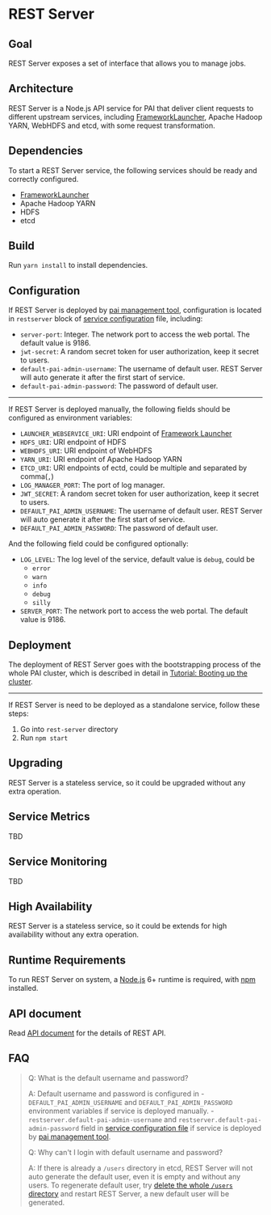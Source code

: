 <!--
  Copyright (c) Microsoft Corporation
  All rights reserved.

  MIT License

  Permission is hereby granted, free of charge, to any person obtaining a copy of this software and associated
  documentation files (the "Software"), to deal in the Software without restriction, including without limitation
  the rights to use, copy, modify, merge, publish, distribute, sublicense, and/or sell copies of the Software, and
  to permit persons to whom the Software is furnished to do so, subject to the following conditions:
  The above copyright notice and this permission notice shall be included in all copies or substantial portions of the Software.

  THE SOFTWARE IS PROVIDED *AS IS*, WITHOUT WARRANTY OF ANY KIND, EXPRESS OR IMPLIED, INCLUDING
  BUT NOT LIMITED TO THE WARRANTIES OF MERCHANTABILITY, FITNESS FOR A PARTICULAR PURPOSE AND
  NONINFRINGEMENT. IN NO EVENT SHALL THE AUTHORS OR COPYRIGHT HOLDERS BE LIABLE FOR ANY CLAIM,
  DAMAGES OR OTHER LIABILITY, WHETHER IN AN ACTION OF CONTRACT, TORT OR OTHERWISE, ARISING FROM,
  OUT OF OR IN CONNECTION WITH THE SOFTWARE OR THE USE OR OTHER DEALINGS IN THE SOFTWARE.
-->

# REST Server

## Goal

REST Server exposes a set of interface that allows you to manage jobs.

## Architecture

REST Server is a Node.js API service for PAI that deliver client requests to different upstream services, including [FrameworkLauncher](../frameworklauncher/README.md), Apache Hadoop YARN, WebHDFS and etcd, with some request transformation.

## Dependencies

To start a REST Server service, the following services should be ready and correctly configured.

* [FrameworkLauncher](../frameworklauncher/README.md)
* Apache Hadoop YARN
* HDFS
* etcd

## Build

Run `yarn install` to install dependencies.

## Configuration

If REST Server is deployed by [pai management tool](../pai-management), configuration is located in `restserver` block of [service configuration](../../../examples/cluster-configuration/services-configuration.yaml) file, including:

* `server-port`: Integer. The network port to access the web portal. The default value is 9186.
* `jwt-secret`: A random secret token for user authorization, keep it secret to users.
* `default-pai-admin-username`: The username of default user. REST Server will auto generate it after the first start of service.
* `default-pai-admin-password`: The password of default user.

* * *

If REST Server is deployed manually, the following fields should be configured as environment variables:

* `LAUNCHER_WEBSERVICE_URI`: URI endpoint of [Framework Launcher](../frameworklauncher/README.md)
* `HDFS_URI`: URI endpoint of HDFS
* `WEBHDFS_URI`: URI endpoint of WebHDFS
* `YARN_URI`: URI endpoint of Apache Hadoop YARN
* `ETCD_URI`: URI endpoints of ectd, could be multiple and separated by comma(`,`)
* `LOG_MANAGER_PORT`: The port of log manager.
* `JWT_SECRET`: A random secret token for user authorization, keep it secret to users.
* `DEFAULT_PAI_ADMIN_USERNAME`: The username of default user. REST Server will auto generate it after the first start of service.
* `DEFAULT_PAI_ADMIN_PASSWORD`: The password of default user.

And the following field could be configured optionally:

* `LOG_LEVEL`: The log level of the service, default value is `debug`, could be 
    * `error`
    * `warn`
    * `info`
    * `debug`
    * `silly`
* `SERVER_PORT`: The network port to access the web portal. The default value is 9186.

## Deployment

The deployment of REST Server goes with the bootstrapping process of the whole PAI cluster, which is described in detail in [Tutorial: Booting up the cluster](../pai-management/doc/customized-configuration.md).

* * *

If REST Server is need to be deployed as a standalone service, follow these steps:

1. Go into `rest-server` directory
2. Run `npm start`

## Upgrading

REST Server is a stateless service, so it could be upgraded without any extra operation.

## Service Metrics

TBD

## Service Monitoring

TBD

## High Availability

REST Server is a stateless service, so it could be extends for high availability without any extra operation.

## Runtime Requirements

To run REST Server on system, a [Node.js](https://nodejs.org) 6+ runtime is required, with [npm](https://www.npmjs.com/) installed.

## API document

Read [API document](./API.md) for the details of REST API.

## FAQ

> Q: What is the default username and password?
> 
> A: Default username and password is configured in - `DEFAULT_PAI_ADMIN_USERNAME` and `DEFAULT_PAI_ADMIN_PASSWORD` environment variables if service is deployed manually. - `restserver.default-pai-admin-username` and `restserver.default-pai-admin-password` field in [service configuration file](../../../examples/cluster-configuration/services-configuration.yaml) if service is deployed by [pai management tool](../pai-management).
> 
> Q: Why can't I login with default username and password?
> 
> A: If there is already a `/users` directory in etcd, REST Server will not auto generate the default user, even it is empty and without any users. To regenerate default user, try [delete the whole `/users` directory](https://coreos.com/etcd/docs/latest/v2/api.html#deleting-a-directory) and restart REST Server, a new default user will be generated.